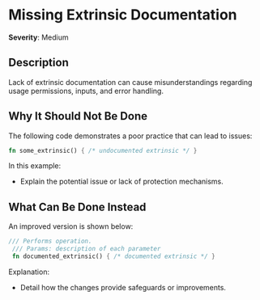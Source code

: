 # Missing Extrinsic Documentation

**Severity**: Medium

## Description
Lack of extrinsic documentation can cause misunderstandings regarding usage permissions, inputs, and error handling.

## Why It Should Not Be Done

The following code demonstrates a poor practice that can lead to issues:

```rust
fn some_extrinsic() { /* undocumented extrinsic */ }
```

In this example:
- Explain the potential issue or lack of protection mechanisms.

## What Can Be Done Instead

An improved version is shown below:

```rust
/// Performs operation. 
 /// Params: description of each parameter
 fn documented_extrinsic() { /* documented extrinsic */ }
```

Explanation:
- Detail how the changes provide safeguards or improvements.

